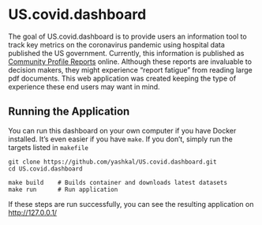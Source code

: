 
<!-- README.md is generated from README.Rmd. Please edit that file -->

# US.covid.dashboard

<!-- badges: start -->
<!-- badges: end -->

The goal of US.covid.dashboard is to provide users an information tool
to track key metrics on the coronavirus pandemic using hospital data
published the US government. Currently, this information is published as
[Community Profile
Reports](https://beta.healthdata.gov/Health/COVID-19-Community-Profile-Report/gqxm-d9w9)
online. Although these reports are invaluable to decision makers, they
might experience “report fatigue” from reading large pdf documents. This
web application was created keeping the type of experience these end
users may want in mind.

## Running the Application

You can run this dashboard on your own computer if you have Docker
installed. It’s even easier if you have `make`. If you don’t, simply run
the targets listed in `makefile`

    git clone https://github.com/yashkal/US.covid.dashboard.git
    cd US.covid.dashboard

    make build    # Builds container and downloads latest datasets
    make run      # Run application 

If these steps are run successfully, you can see the resulting
application on <http://127.0.0.1/>

<!-- You'll still need to render `README.Rmd` regularly, to keep `README.md` up-to-date. `devtools::build_readme()` is handy for this. You could also use GitHub Actions to re-render `README.Rmd` every time you push. An example workflow can be found here: <https://github.com/r-lib/actions/tree/master/examples>. -->
